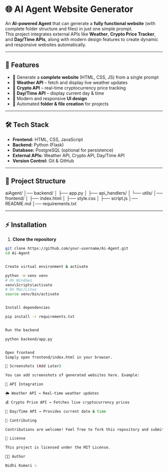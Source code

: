 # 🌐 AI Agent Website Generator  

An **AI-powered Agent** that can generate a **fully functional website** (with complete folder structure and files) in just one simple prompt.  
This project integrates external APIs like **Weather**, **Crypto Price Tracker**, and **Day/Time APIs**, along with modern design features to create dynamic and responsive websites automatically.  

---

## 🚀 Features  
- 🔹 Generate a **complete website** (HTML, CSS, JS) from a single prompt  
- 🔹 **Weather API** – fetch and display live weather updates  
- 🔹 **Crypto API** – real-time cryptocurrency price tracking  
- 🔹 **Day/Time API** – display current day & time  
- 🔹 Modern and responsive **UI design**  
- 🔹 Automated **folder & file creation** for projects  

---

## 🛠️ Tech Stack  
- **Frontend:** HTML, CSS, JavaScript  
- **Backend:** Python (Flask)  
- **Database:** PostgreSQL (optional for persistence)  
- **External APIs:** Weather API, Crypto API, Day/Time API  
- **Version Control:** Git & GitHub  

---

## 📂 Project Structure  
aiAgent/
│── backend/
│ ├── app.py
│ ├── api_handlers/
│ └── utils/
│── frontend/
│ ├── index.html
│ ├── style.css
│ ├── script.js
│── README.md
│── requirements.txt



---

## ⚡ Installation  

1. **Clone the repository**  
```bash
git clone https://github.com/your-username/Ai-Agent.git
cd Ai-Agent


Create virtual environment & activate

python -m venv venv
# On Windows
venv\Scripts\activate
# On Mac/Linux
source venv/bin/activate


Install dependencies

pip install -r requirements.txt


Run the backend

python backend/app.py


Open frontend
Simply open frontend/index.html in your browser.

📸 Screenshots (Add Later)

You can add screenshots of generated websites here. Example:

📡 API Integration

🌦️ Weather API → Real-time weather updates

💰 Crypto Price API → Fetches live cryptocurrency prices

📅 Day/Time API → Provides current date & time

🤝 Contributing

Contributions are welcome! Feel free to fork this repository and submit pull requests.

📜 License

This project is licensed under the MIT License.

👩‍💻 Author

Nidhi Kumari ✨